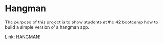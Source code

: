 # Hangman

The purpose of this project is to show students at the 42 bootcamp how to build a simple version of a hangman app. 

Link: [HANGMAN!](https://hangman576.herokuapp.com/)
